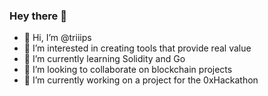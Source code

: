 ### Hey there 👋
- 👋 Hi, I’m @triiips
- 👀 I’m interested in creating tools that provide real value
- 🌱 I’m currently learning Solidity and Go
- 👯 I’m looking to collaborate on blockchain projects
- 🔭 I’m currently working on a project for the 0xHackathon

<!--
- 🤔 I’m looking for help with ...
- 💬 Ask me about ...
- 📫 How to reach me: ...
- 😄 Pronouns: ...
- ⚡ Fun fact: ...
-->
